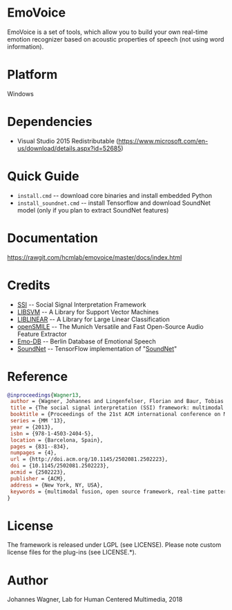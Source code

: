 # EmoVoice

EmoVoice is a set of tools, which allow you to build your own real-time emotion recognizer based on acoustic properties of speech (not using word information).

# Platform

Windows

# Dependencies

* Visual Studio 2015 Redistributable (https://www.microsoft.com/en-us/download/details.aspx?id=52685)

# Quick Guide

* `install.cmd` -- download core binaries and install embedded Python
* `install_soundnet.cmd` -- install Tensorflow and download SoundNet model (only if you plan to extract SoundNet features)

# Documentation

https://rawgit.com/hcmlab/emovoice/master/docs/index.html

# Credits
* [SSI](http://openssi.net) -- Social Signal Interpretation Framework
* [LIBSVM](https://www.csie.ntu.edu.tw/~cjlin/libsvm/) -- A Library for Support Vector Machines
* [LIBLINEAR](https://www.csie.ntu.edu.tw/~cjlin/liblinear/) -- A Library for Large Linear Classification
* [openSMILE](http://audeering.com/technology/opensmile/) -- The Munich Versatile and Fast Open-Source Audio Feature Extractor
* [Emo-DB](http://emodb.bilderbar.info/start.html) -- Berlin Database of Emotional Speech
* [SoundNet](https://github.com/eborboihuc/SoundNet-tensorflow) -- TensorFlow implementation of "[SoundNet](http://soundnet.csail.mit.edu/)"

# Reference

``` bibtex
@inproceedings{Wagner13,
 author = {Wagner, Johannes and Lingenfelser, Florian and Baur, Tobias and Damian, Ionut and Kistler, Felix and Andr{\'e}, Elisabeth},
 title = {The social signal interpretation (SSI) framework: multimodal signal processing and recognition in real-time},
 booktitle = {Proceedings of the 21st ACM international conference on Multimedia},
 series = {MM '13},
 year = {2013},
 isbn = {978-1-4503-2404-5},
 location = {Barcelona, Spain},
 pages = {831--834},
 numpages = {4},
 url = {http://doi.acm.org/10.1145/2502081.2502223},
 doi = {10.1145/2502081.2502223},
 acmid = {2502223},
 publisher = {ACM},
 address = {New York, NY, USA},
 keywords = {multimodal fusion, open source framework, real-time pattern recognition, social signal processing},
}
```
# License

The framework is released under LGPL (see LICENSE).
Please note custom license files for the plug-ins (see LICENSE.*).

# Author

Johannes Wagner, Lab for Human Centered Multimedia, 2018